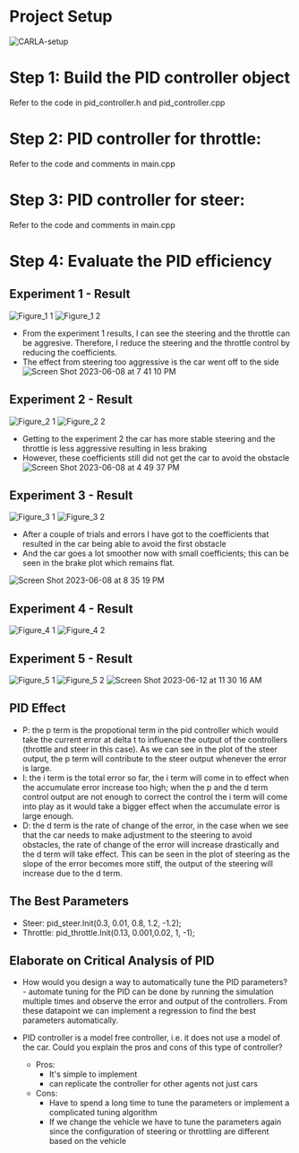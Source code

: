 # Project Setup 
![CARLA-setup](https://github.com/qbach-repo/SDE-PID-Controller/assets/58492405/c7e156c5-fc96-45d8-b7d5-a822161d106c)

# Step 1: Build the PID controller object
Refer to the code in pid_controller.h and pid_controller.cpp

# Step 2: PID controller for throttle:
Refer to the code and comments in main.cpp

# Step 3: PID controller for steer:
Refer to the code and comments in main.cpp

# Step 4: Evaluate the PID efficiency
## Experiment 1 - Result
![Figure_1 1](https://github.com/qbach-repo/SDE-PID-Controller/assets/58492405/4d94c1ad-697c-43eb-912b-6da7cc568270)
![Figure_1 2](https://github.com/qbach-repo/SDE-PID-Controller/assets/58492405/42228d21-c64c-446e-a60a-6b3fc57d2b91)

- From the experiment 1 results, I can see the steering and the throttle can be aggresive. Therefore, I reduce the steering and the throttle control by reducing the coefficients.
- The effect from steering too aggressive is the car went off to the side
![Screen Shot 2023-06-08 at 7 41 10 PM](https://github.com/qbach-repo/SDE-PID-Controller/assets/58492405/34e50f8b-5d17-4eb4-a140-3681af4cfab1)

## Experiment 2 - Result
![Figure_2 1](https://github.com/qbach-repo/SDE-PID-Controller/assets/58492405/6db8ac1e-e5b8-4a1a-86c0-5c49cfa0ec0f)
![Figure_2 2](https://github.com/qbach-repo/SDE-PID-Controller/assets/58492405/2054b109-7a5e-4f31-9036-cb6462c9e07a)

- Getting to the experiment 2 the car has more stable steering and the throttle is less aggressive resulting in less braking
- However, these coefficients still did not get the car to avoid the obstacle 
![Screen Shot 2023-06-08 at 4 49 37 PM](https://github.com/qbach-repo/SDE-PID-Controller/assets/58492405/91d3c02e-eec8-4b43-bf73-7411621f7516)


## Experiment 3 - Result 
![Figure_3 1](https://github.com/qbach-repo/SDE-PID-Controller/assets/58492405/7a9a2868-a80d-4b0a-b46b-d1ab5d6b7e07)
![Figure_3 2](https://github.com/qbach-repo/SDE-PID-Controller/assets/58492405/eccf0b7c-298e-4a2f-9232-90901478bc96)

- After a couple of trials and errors I have got to the coefficients that resulted in the car being able to avoid the first obstacle 
- And the car goes a lot smoother now with small coefficients; this can be seen in the brake plot which remains flat. 

![Screen Shot 2023-06-08 at 8 35 19 PM](https://github.com/qbach-repo/SDE-PID-Controller/assets/58492405/f783f0b1-ac8a-4541-9e0a-6a84249ed3fe)

## Experiment 4 - Result
![Figure_4 1](https://github.com/qbach-repo/SDE-control-project/assets/58492405/91517f11-f639-490c-8b06-668c79c7d62b)
![Figure_4 2](https://github.com/qbach-repo/SDE-control-project/assets/58492405/43b40bb9-f8dd-476a-a4ee-2ffb69147ffd)

## Experiment 5 - Result
![Figure_5 1](https://github.com/qbach-repo/SDE-control-project/assets/58492405/1b799c11-55ac-4f36-84dd-25167ad55910)
![Figure_5 2](https://github.com/qbach-repo/SDE-control-project/assets/58492405/85b22f04-179f-46ed-a014-41db3b9783f0)
![Screen Shot 2023-06-12 at 11 30 16 AM](https://github.com/qbach-repo/SDE-control-project/assets/58492405/73f4f949-8b30-463a-ada6-7cbfa8bb66d3)

## PID Effect
- P: the p term is the propotional term in the pid controller which would take the current error at delta t to influence the output of the controllers (throttle and steer in this case). As we can see in the plot of the steer output, the p term will contribute to the steer output whenever the error is large.
- I: the i term is the total error so far, the i term will come in to effect when the accumulate error increase too high; when the p and the d term control output are not enough to correct the control the i term will come into play as it would take a bigger effect when the accumulate error is large enough. 
- D: the d term is the rate of change of the error, in the case when we see that the car needs to make adjustment to the steering to avoid obstacles, the rate of change of the error will increase drastically and the d term will take effect. This can be seen in the plot of steering as the slope of the error becomes more stiff, the output of the steering will increase due to the d term. 

## The Best Parameters 
- Steer: pid_steer.Init(0.3, 0.01, 0.8, 1.2, -1.2);
- Throttle: pid_throttle.Init(0.13, 0.001,0.02, 1, -1);

## Elaborate on Critical Analysis of PID
 - How would you design a way to automatically tune the PID parameters? - automate tuning for the PID can be done by running the simulation multiple times and observe the error and output of the controllers. From these datapoint we can implement a regression to find the best parameters automatically.

- PID controller is a model free controller, i.e. it does not use a model of the car. Could you explain the pros and cons of this type of controller?
  - Pros:
    + It's simple to implement
    + can replicate the controller for other agents not just cars
  - Cons:
    + Have to spend a long time to tune the parameters or implement a complicated tuning algorithm
    + If we change the vehicle we have to tune the parameters again since the configuration of steering or throttling are different based on the vehicle

